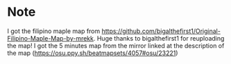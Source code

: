 # Note

I got the filipino maple map from <https://github.com/bigalthefirst1/Original-Filipino-Maple-Map-by-mrekk>. Huge thanks to bigalthefirst1 for reuploading the map!
I got the 5 minutes map from the mirror linked at the description of the map (<https://osu.ppy.sh/beatmapsets/4057#osu/23221>)

